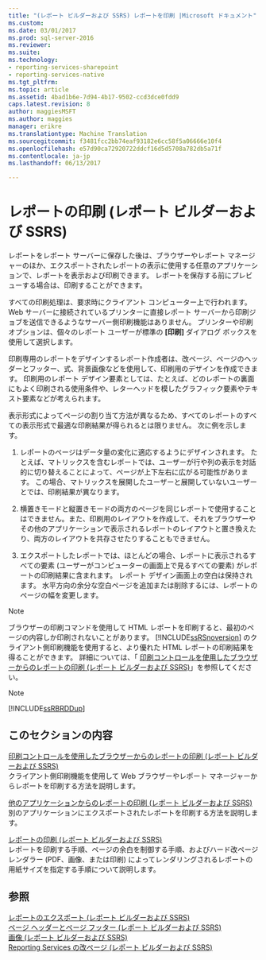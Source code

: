 ```yaml
---
title: "(レポート ビルダーおよび SSRS) レポートを印刷 |Microsoft ドキュメント"
ms.custom: 
ms.date: 03/01/2017
ms.prod: sql-server-2016
ms.reviewer: 
ms.suite: 
ms.technology:
- reporting-services-sharepoint
- reporting-services-native
ms.tgt_pltfrm: 
ms.topic: article
ms.assetid: 4bad1b6e-7d94-4b17-9502-ccd3dce0fdd9
caps.latest.revision: 8
author: maggiesMSFT
ms.author: maggies
manager: erikre
ms.translationtype: Machine Translation
ms.sourcegitcommit: f3481fcc2bb74eaf93182e6cc58f5a06666e10f4
ms.openlocfilehash: e57d90ca72920722ddcf16d5d5708a782db5a71f
ms.contentlocale: ja-jp
ms.lasthandoff: 06/13/2017

---
```

# <a name="print-reports-report-builder-and-ssrs"></a>レポートの印刷 (レポート ビルダーおよび SSRS)
  レポートをレポート サーバーに保存した後は、ブラウザーやレポート マネージャーのほか、エクスポートされたレポートの表示に使用する任意のアプリケーションで、レポートを表示および印刷できます。 レポートを保存する前にプレビューする場合は、印刷することができます。  
  
 すべての印刷処理は、要求時にクライアント コンピューター上で行われます。 Web サーバーに接続されているプリンターに直接レポート サーバーから印刷ジョブを送信できるようなサーバー側印刷機能はありません。 プリンターや印刷オプションは、個々のレポート ユーザーが標準の **[印刷]** ダイアログ ボックスを使用して選択します。  
  
 印刷専用のレポートをデザインするレポート作成者は、改ページ、ページのヘッダーとフッター、式、背景画像などを使用して、印刷用のデザインを作成できます。 印刷用のレポート デザイン要素としては、たとえば、どのレポートの裏面にもよく印刷される使用条件や、レターヘッドを模したグラフィック要素やテキスト要素などが考えられます。  
  
 表示形式によってページの割り当て方法が異なるため、すべてのレポートのすべての表示形式で最適な印刷結果が得られるとは限りません。 次に例を示します。  
  
1.  レポートのページはデータ量の変化に適応するようにデザインされます。 たとえば、マトリックスを含むレポートでは、ユーザーが行や列の表示を対話的に切り替えることによって、ページが上下左右に広がる可能性があります。 この場合、マトリックスを展開したユーザーと展開していないユーザーとでは、印刷結果が異なります。  
  
2.  横置きモードと縦置きモードの両方のページを同じレポートで使用することはできません。また、印刷用のレイアウトを作成して、それをブラウザーやその他のアプリケーションで表示されるレポートのレイアウトと置き換えたり、両方のレイアウトを共存させたりすることもできません。  
  
3.  エクスポートしたレポートでは、ほとんどの場合、レポートに表示されるすべての要素 (ユーザーがコンピューターの画面上で見るすべての要素) がレポートの印刷結果に含まれます。 レポート デザイン画面上の空白は保持されます。 水平方向の余分な空白ページを追加または削除するには、レポートのページの幅を変更します。  
  
> [!NOTE]  
>  ブラウザーの印刷コマンドを使用して HTML レポートを印刷すると、最初のページの内容しか印刷されないことがあります。 [!INCLUDE[ssRSnoversion](../../includes/ssrsnoversion-md.md)] のクライアント側印刷機能を使用すると、より優れた HTML レポートの印刷結果を得ることができます。 詳細については、「 [印刷コントロールを使用したブラウザーからのレポートの印刷 (レポート ビルダーおよび SSRS)](../../reporting-services/report-builder/print-reports-from-a-browser-with-the-print-control-report-builder-and-ssrs.md)」を参照してください。  
  
> [!NOTE]  
>  [!INCLUDE[ssRBRDDup](../../includes/ssrbrddup-md.md)]  
  
## <a name="in-this-section"></a>このセクションの内容  
 [印刷コントロールを使用したブラウザーからのレポートの印刷 (レポート ビルダーおよび SSRS)](../../reporting-services/report-builder/print-reports-from-a-browser-with-the-print-control-report-builder-and-ssrs.md)  
 クライアント側印刷機能を使用して Web ブラウザーやレポート マネージャーからレポートを印刷する方法を説明します。  
  
 [他のアプリケーションからのレポートの印刷 (レポート ビルダーおよび SSRS)](../../reporting-services/report-builder/print-reports-from-other-applications-report-builder-and-ssrs.md)  
 別のアプリケーションにエクスポートされたレポートを印刷する方法を説明します。  
  
 [レポートの印刷 (レポート ビルダーおよび SSRS)](../../reporting-services/report-builder/print-a-report-report-builder-and-ssrs.md)  
 レポートを印刷する手順、ページの余白を制御する手順、およびハード改ページ レンダラー (PDF、画像、または印刷) によってレンダリングされるレポートの用紙サイズを指定する手順について説明します。  
  
## <a name="see-also"></a>参照  
 [レポートのエクスポート (レポート ビルダーおよび SSRS)](../../reporting-services/report-builder/export-reports-report-builder-and-ssrs.md)   
 [ページ ヘッダーとページ フッター (レポート ビルダーおよび SSRS)](../../reporting-services/report-design/page-headers-and-footers-report-builder-and-ssrs.md)   
 [画像 (レポート ビルダーおよび SSRS)](../../reporting-services/report-design/images-report-builder-and-ssrs.md)   
 [Reporting Services の改ページ (レポート ビルダーおよび SSRS)](../../reporting-services/report-design/pagination-in-reporting-services-report-builder-and-ssrs.md)  
  
  
